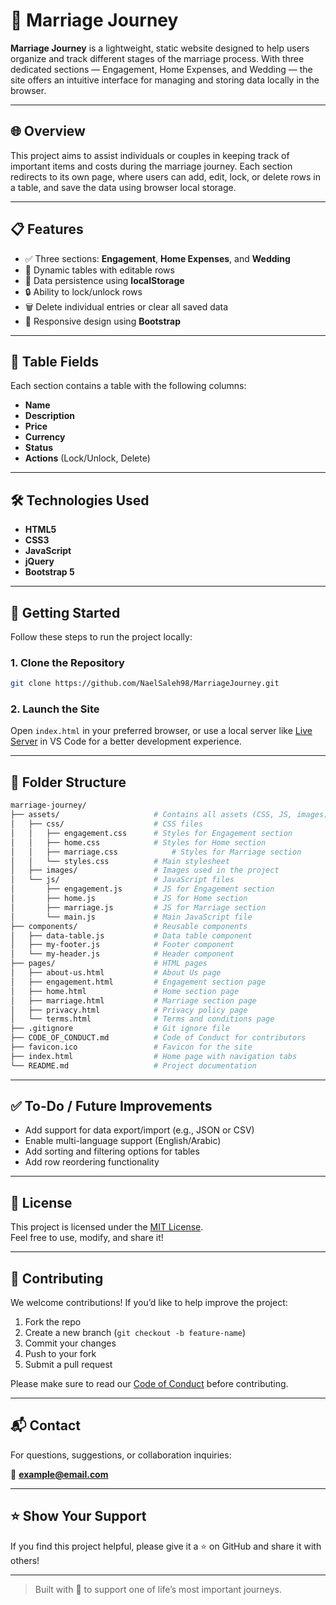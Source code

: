 # 💍 Marriage Journey

**Marriage Journey** is a lightweight, static website designed to help users organize and track different stages of the marriage process. With three dedicated sections — Engagement, Home Expenses, and Wedding — the site offers an intuitive interface for managing and storing data locally in the browser.

---

## 🌐 Overview

This project aims to assist individuals or couples in keeping track of important items and costs during the marriage journey. Each section redirects to its own page, where users can add, edit, lock, or delete rows in a table, and save the data using browser local storage.

---

## 📋 Features

- ✅ Three sections: **Engagement**, **Home Expenses**, and **Wedding**
- 🧾 Dynamic tables with editable rows
- 💾 Data persistence using **localStorage**
- 🔒 Ability to lock/unlock rows
- 🗑️ Delete individual entries or clear all saved data
- 📱 Responsive design using **Bootstrap**

---

## 📁 Table Fields

Each section contains a table with the following columns:

- **Name**
- **Description**
- **Price**
- **Currency**
- **Status**
- **Actions** (Lock/Unlock, Delete)

---

## 🛠️ Technologies Used

- **HTML5**
- **CSS3**
- **JavaScript**
- **jQuery**
- **Bootstrap 5**

---

## 🚀 Getting Started

Follow these steps to run the project locally:

### 1. Clone the Repository

```bash
git clone https://github.com/NaelSaleh98/MarriageJourney.git
```

### 2. Launch the Site

Open `index.html` in your preferred browser, or use a local server like [Live Server](https://marketplace.visualstudio.com/items?itemName=ritwickdey.LiveServer) in VS Code for a better development experience.

---

## 📂 Folder Structure

```bash
marriage-journey/
├── assets/						# Contains all assets (CSS, JS, images)
│   ├── css/					# CSS files
│   │   ├── engagement.css		# Styles for Engagement section
│   │   ├── home.css			# Styles for Home section
│   │   ├── marriage.css			# Styles for Marriage section
│   │   └── styles.css			# Main stylesheet
│   ├── images/					# Images used in the project
│   └── js/						# JavaScript files
│       ├── engagement.js		# JS for Engagement section
│       ├── home.js				# JS for Home section
│       ├── marriage.js			# JS for Marriage section
│       └── main.js				# Main JavaScript file
├── components/					# Reusable components
│   ├── data-table.js			# Data table component
│   ├── my-footer.js			# Footer component
│   └── my-header.js			# Header component
├── pages/						# HTML pages
│   ├── about-us.html			# About Us page
│   ├── engagement.html			# Engagement section page
│   ├── home.html				# Home section page
│   ├── marriage.html			# Marriage section page
│   ├── privacy.html			# Privacy policy page
│   └── terms.html				# Terms and conditions page
├── .gitignore					# Git ignore file
├── CODE_OF_CONDUCT.md			# Code of Conduct for contributors
├── favicon.ico					# Favicon for the site
├── index.html					# Home page with navigation tabs
└── README.md					# Project documentation
```

---

## ✅ To-Do / Future Improvements

- Add support for data export/import (e.g., JSON or CSV)
- Enable multi-language support (English/Arabic)
- Add sorting and filtering options for tables
- Add row reordering functionality

---

## 📜 License

This project is licensed under the [MIT License](LICENSE).  
Feel free to use, modify, and share it!

---

## 🤝 Contributing

We welcome contributions! If you’d like to help improve the project:

1. Fork the repo
2. Create a new branch (`git checkout -b feature-name`)
3. Commit your changes
4. Push to your fork
5. Submit a pull request

Please make sure to read our [Code of Conduct](CODE_OF_CONDUCT.md) before contributing.

---

## 📬 Contact

For questions, suggestions, or collaboration inquiries:

📧 **example@email.com**

---

## ⭐ Show Your Support

If you find this project helpful, please give it a ⭐ on GitHub and share it with others!

---

> Built with 💙 to support one of life’s most important journeys.